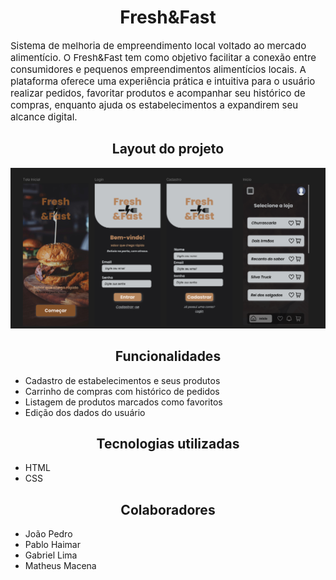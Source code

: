 <h1 align="center">Fresh&Fast</h1>
<p style="font-size: 15px;">
Sistema de melhoria de empreendimento local voltado ao mercado alimentício.
O Fresh&Fast tem como objetivo facilitar a conexão entre consumidores e pequenos empreendimentos alimentícios locais. A plataforma oferece uma experiência prática e intuitiva para o usuário realizar pedidos, favoritar produtos e acompanhar seu histórico de compras, enquanto ajuda os estabelecimentos a expandirem seu alcance digital.</p>


<h2 align="center">Layout do projeto</h2>
<p align="center" ><img src="./img/layout.png" style=""></p>

<h2 align="center">Funcionalidades</h2>
<ul>
    <li>Cadastro de estabelecimentos e seus produtos</li>
    <li>Carrinho de compras com histórico de pedidos</li>
    <li>Listagem de produtos marcados como favoritos</li>
    <li>Edição dos dados do usuário</li>
</ul>

<h2 align="center">Tecnologias utilizadas</h2>
<ul>
    <li>HTML</li>
    <li>CSS</li>
</ul>

<h2 align="center">Colaboradores</h2>
<ul>
    <li>João Pedro</li>
    <li>Pablo Haimar</li>
    <li>Gabriel Lima</li>
    <li>Matheus Macena</li>
</ul>
